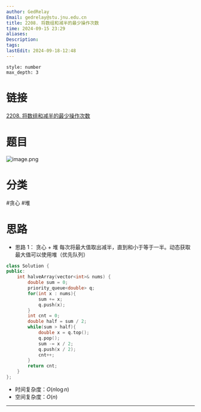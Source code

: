 ```yaml
---
author: GedRelay
Email: gedrelay@stu.jnu.edu.cn
title: 2208. 将数组和减半的最少操作次数
time: 2024-09-15 23:29
aliases: 
Description: 
tags: 
lastEdit: 2024-09-18-12:48
---
```


```toc
style: number
max_depth: 3
```

# 链接
[2208. 将数组和减半的最少操作次数](https://leetcode.cn/problems/minimum-operations-to-halve-array-sum/) 

# 题目
![image.png](https://ged-pic-bed.oss-cn-guangzhou.aliyuncs.com/img/202409152330458.png)


# 分类
#贪心 #堆 

# 思路
- 思路 1：
贪心 + 堆
每次将最大值取出减半，直到和小于等于一半。动态获取最大值可以使用堆（优先队列）


```cpp
class Solution {
public:
    int halveArray(vector<int>& nums) {
        double sum = 0;
        priority_queue<double> q;
        for(int x : nums){
            sum += x;
            q.push(x);
        }
        int cnt = 0;
        double half = sum / 2;
        while(sum > half){
            double x = q.top();
            q.pop();
            sum -= x / 2;
            q.push(x / 2);
            cnt++;
        }
        return cnt;
    }
};
```


- 时间复杂度：${O\left( n\log n \right)  }$ 
- 空间复杂度：${O\left( n \right)  }$ 


---

